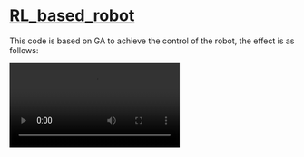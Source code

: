 # [RL_based_robot](https://github.com/nerakoo/RL_based_robot)

This code is based on GA to achieve the control of the robot, the effect is as follows:

<video src="./video/show.mp4"></video>



